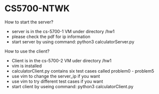 # CS5700-NTWK
How to start the server?
- server is in the cs-5700-1 VM under directory /hw1
- please check the pdf for ip information
- start server by using command:
python3 calculatorServer.py

How to use the client?
- Client is in the cs-5700-2 VM uder directory /hw1
- vim is installed 
- calculatorClient.py contains six test cases called problem0 - problem5
- use vim to change the server_ip if you want
- use vim to try different test cases if you want 
- start client by useing command:
python3 calculatorClient.py
